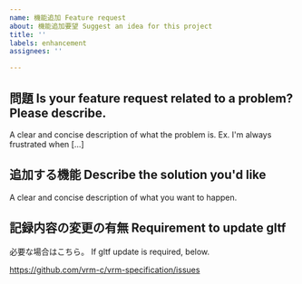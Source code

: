 ```yaml
---
name: 機能追加 Feature request
about: 機能追加要望 Suggest an idea for this project
title: ''
labels: enhancement
assignees: ''

---
```


## 問題 Is your feature request related to a problem? Please describe.
A clear and concise description of what the problem is. Ex. I'm always frustrated when [...]

## 追加する機能 Describe the solution you'd like
A clear and concise description of what you want to happen.

## 記録内容の変更の有無 Requirement to update gltf
必要な場合はこちら。 If gltf update is required, below.

https://github.com/vrm-c/vrm-specification/issues

